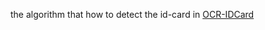the algorithm that how to detect the id-card in [OCR-IDCard](https://github.com/FishermanZzhang/OCR-IDCard/blob/master/README.md)


